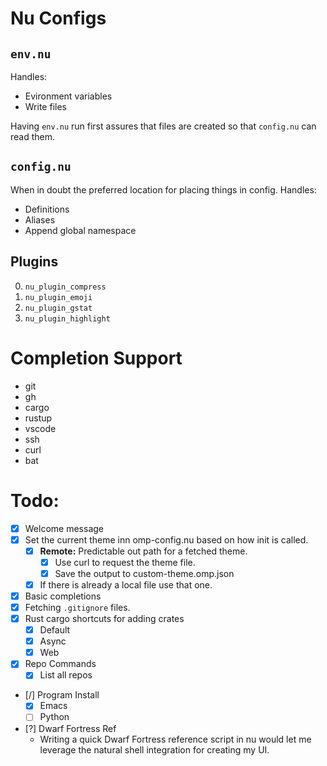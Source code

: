 # Nu Configs
## `env.nu`
Handles:
- Evironment variables
- Write files

Having `env.nu` run first assures that files are created so that `config.nu` can read them.

## `config.nu`
When in doubt the preferred location for placing things in config.
Handles:
- Definitions
- Aliases
- Append global namespace

## Plugins
0. `nu_plugin_compress`
1. `nu_plugin_emoji`
2. `nu_plugin_gstat`
3. `nu_plugin_highlight`

# Completion Support
- git
- gh
- cargo
- rustup
- vscode
- ssh
- curl
- bat

# Todo:
- [x] Welcome message
- [x] Set the current theme inn omp-config.nu based on how init is called.
  - [x] **Remote:** Predictable out path for a fetched theme.
    - [x] Use curl to request the theme file.
    - [x] Save the output to custom-theme.omp.json
  - [x] If there is already a local file use that one.
- [x] Basic completions
- [x] Fetching `.gitignore` files.
- [x] Rust cargo shortcuts for adding crates
  - [x] Default
  - [x] Async
  - [x] Web
- [x] Repo Commands
  - [x] List all repos
- [/] Program Install
  - [x] Emacs
  - [ ] Python 
- [?] Dwarf Fortress Ref
  - Writing a quick Dwarf Fortress reference script in nu would let me leverage the natural shell integration for creating my UI.
